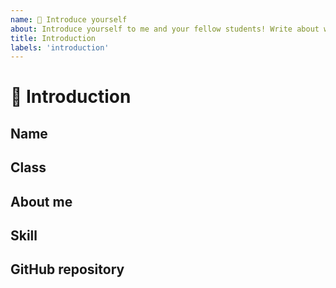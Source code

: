 ```yaml
---
name: 👋 Introduce yourself
about: Introduce yourself to me and your fellow students! Write about who you are and link to your GitHub profile.
title: Introduction
labels: 'introduction'
---
```


# 👋 Introduction

<!-- Never mention your name and studentnumber in combination. It's -->

## Name
<!-- Add your name here 👇-->

## Class
<!-- Add your class here 👇-->

## About me

<!-- Write a short introduction about yourself! 👇 -->

<!-- What's your favourite emoji and why? 👇 -->

## Skill

<!-- Describe your skill level. How familiar are you with coding? 👇 -->

## GitHub repository
<!-- Include a link to your GitHub repository 👇 -->
